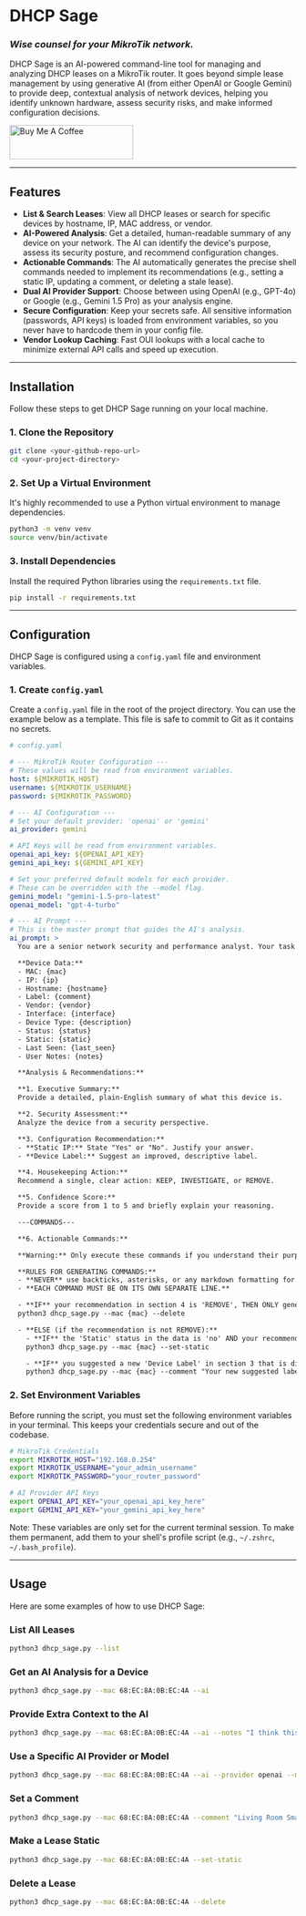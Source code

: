 # DHCP Sage

### *Wise counsel for your MikroTik network.*

DHCP Sage is an AI-powered command-line tool for managing and analyzing DHCP leases on a MikroTik router. It goes beyond simple lease management by using generative AI (from either OpenAI or Google Gemini) to provide deep, contextual analysis of network devices, helping you identify unknown hardware, assess security risks, and make informed configuration decisions.

<a href="https://buymeacoffee.com/farsonic" target="_blank"><img src="https://cdn.buymeacoffee.com/buttons/v2/default-yellow.png" alt="Buy Me A Coffee" style="height: 60px; width: 217px;" ></a>

---

## Features

- **List & Search Leases**: View all DHCP leases or search for specific devices by hostname, IP, MAC address, or vendor.
- **AI-Powered Analysis**: Get a detailed, human-readable summary of any device on your network. The AI can identify the device's purpose, assess its security posture, and recommend configuration changes.
- **Actionable Commands**: The AI automatically generates the precise shell commands needed to implement its recommendations (e.g., setting a static IP, updating a comment, or deleting a stale lease).
- **Dual AI Provider Support**: Choose between using OpenAI (e.g., GPT-4o) or Google (e.g., Gemini 1.5 Pro) as your analysis engine.
- **Secure Configuration**: Keep your secrets safe. All sensitive information (passwords, API keys) is loaded from environment variables, so you never have to hardcode them in your config file.
- **Vendor Lookup Caching**: Fast OUI lookups with a local cache to minimize external API calls and speed up execution.

---

## Installation

Follow these steps to get DHCP Sage running on your local machine.

### 1. Clone the Repository

```bash
git clone <your-github-repo-url>
cd <your-project-directory>
```

### 2. Set Up a Virtual Environment

It's highly recommended to use a Python virtual environment to manage dependencies.

```bash
python3 -m venv venv
source venv/bin/activate
```

### 3. Install Dependencies

Install the required Python libraries using the `requirements.txt` file.

```bash
pip install -r requirements.txt
```

---

## Configuration

DHCP Sage is configured using a `config.yaml` file and environment variables.

### 1. Create `config.yaml`

Create a `config.yaml` file in the root of the project directory. You can use the example below as a template. This file is safe to commit to Git as it contains no secrets.

```yaml
# config.yaml

# --- MikroTik Router Configuration ---
# These values will be read from environment variables.
host: ${MIKROTIK_HOST}
username: ${MIKROTIK_USERNAME}
password: ${MIKROTIK_PASSWORD}

# --- AI Configuration ---
# Set your default provider: 'openai' or 'gemini'
ai_provider: gemini

# API Keys will be read from environment variables.
openai_api_key: ${OPENAI_API_KEY}
gemini_api_key: ${GEMINI_API_KEY}

# Set your preferred default models for each provider.
# These can be overridden with the --model flag.
gemini_model: "gemini-1.5-pro-latest"
openai_model: "gpt-4-turbo"

# --- AI Prompt ---
# This is the master prompt that guides the AI's analysis.
ai_prompt: >
  You are a senior network security and performance analyst. Your task is to provide a comprehensive and actionable analysis of a network device using the following data. Your response must be structured with the headings provided below.

  **Device Data:**
  - MAC: {mac}
  - IP: {ip}
  - Hostname: {hostname}
  - Label: {comment}
  - Vendor: {vendor}
  - Interface: {interface}
  - Device Type: {description}
  - Status: {status}
  - Static: {static}
  - Last Seen: {last_seen}
  - User Notes: {notes}

  **Analysis & Recommendations:**

  **1. Executive Summary:**
  Provide a detailed, plain-English summary of what this device is.

  **2. Security Assessment:**
  Analyze the device from a security perspective.

  **3. Configuration Recommendation:**
  - **Static IP:** State "Yes" or "No". Justify your answer.
  - **Device Label:** Suggest an improved, descriptive label.

  **4. Housekeeping Action:**
  Recommend a single, clear action: KEEP, INVESTIGATE, or REMOVE.

  **5. Confidence Score:**
  Provide a score from 1 to 5 and briefly explain your reasoning.

  ---COMMANDS---

  **6. Actionable Commands:**

  **Warning:** Only execute these commands if you understand their purpose and how to use them. Misuse can interrupt network functionality.

  **RULES FOR GENERATING COMMANDS:**
  - **NEVER** use backticks, asterisks, or any markdown formatting for the commands.
  - **EACH COMMAND MUST BE ON ITS OWN SEPARATE LINE.**

  - **IF** your recommendation in section 4 is 'REMOVE', THEN ONLY generate this single, exact line:
  python3 dhcp_sage.py --mac {mac} --delete

  - **ELSE (if the recommendation is not REMOVE):**
    - **IF** the 'Static' status in the data is 'no' AND your recommendation in section 3 was 'Yes', THEN generate this exact line:
    python3 dhcp_sage.py --mac {mac} --set-static

    - **IF** you suggested a new 'Device Label' in section 3 that is different from the current 'Label', THEN generate this exact line:
    python3 dhcp_sage.py --mac {mac} --comment "Your new suggested label"
```

### 2. Set Environment Variables

Before running the script, you must set the following environment variables in your terminal. This keeps your credentials secure and out of the codebase.

```bash
# MikroTik Credentials
export MIKROTIK_HOST="192.168.0.254"
export MIKROTIK_USERNAME="your_admin_username"
export MIKROTIK_PASSWORD="your_router_password"

# AI Provider API Keys
export OPENAI_API_KEY="your_openai_api_key_here"
export GEMINI_API_KEY="your_gemini_api_key_here"
```

Note: These variables are only set for the current terminal session. To make them permanent, add them to your shell's profile script (e.g., `~/.zshrc`, `~/.bash_profile`).

---

## Usage

Here are some examples of how to use DHCP Sage:

### List All Leases

```bash
python3 dhcp_sage.py --list
```

### Get an AI Analysis for a Device

```bash
python3 dhcp_sage.py --mac 68:EC:8A:0B:EC:4A --ai
```

### Provide Extra Context to the AI

```bash
python3 dhcp_sage.py --mac 68:EC:8A:0B:EC:4A --ai --notes "I think this is my new smart hub in the living room."
```

### Use a Specific AI Provider or Model

```bash
python3 dhcp_sage.py --mac 68:EC:8A:0B:EC:4A --ai --provider openai --model gpt-4o
```

### Set a Comment

```bash
python3 dhcp_sage.py --mac 68:EC:8A:0B:EC:4A --comment "Living Room Smart Hub"
```

### Make a Lease Static

```bash
python3 dhcp_sage.py --mac 68:EC:8A:0B:EC:4A --set-static
```

### Delete a Lease

```bash
python3 dhcp_sage.py --mac 68:EC:8A:0B:EC:4A --delete
```